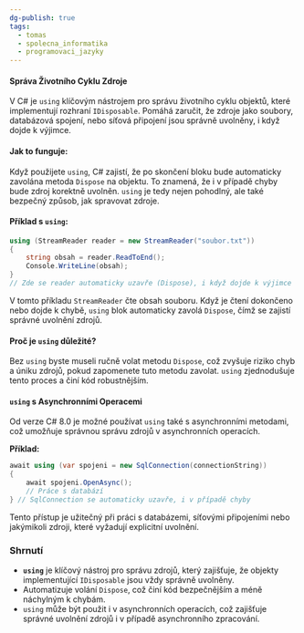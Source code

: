```yaml
---
dg-publish: true
tags:
  - tomas
  - spolecna_informatika
  - programovaci_jazyky
---
```

#### Správa Životního Cyklu Zdroje
V C# je `using` klíčovým nástrojem pro správu životního cyklu objektů, které implementují rozhraní `IDisposable`. Pomáhá zaručit, že zdroje jako soubory, databázová spojení, nebo síťová připojení jsou správně uvolněny, i když dojde k výjimce.

#### Jak to funguje:
Když použijete `using`, C# zajistí, že po skončení bloku bude automaticky zavolána metoda `Dispose` na objektu. To znamená, že i v případě chyby bude zdroj korektně uvolněn. `using` je tedy nejen pohodlný, ale také bezpečný způsob, jak spravovat zdroje.

#### Příklad s `using`:
```csharp
using (StreamReader reader = new StreamReader("soubor.txt"))
{
    string obsah = reader.ReadToEnd();
    Console.WriteLine(obsah);
}
// Zde se reader automaticky uzavře (Dispose), i když dojde k výjimce
```

V tomto příkladu `StreamReader` čte obsah souboru. Když je čtení dokončeno nebo dojde k chybě, `using` blok automaticky zavolá `Dispose`, čímž se zajistí správné uvolnění zdrojů.

#### Proč je `using` důležité?
Bez `using` byste museli ručně volat metodu `Dispose`, což zvyšuje riziko chyb a úniku zdrojů, pokud zapomenete tuto metodu zavolat. `using` zjednodušuje tento proces a činí kód robustnějším.

#### `using` s Asynchronními Operacemi
Od verze C# 8.0 je možné používat `using` také s asynchronními metodami, což umožňuje správnou správu zdrojů v asynchronních operacích.

**Příklad:**
```csharp
await using (var spojeni = new SqlConnection(connectionString))
{
    await spojeni.OpenAsync();
    // Práce s databází
} // SqlConnection se automaticky uzavře, i v případě chyby
```

Tento přístup je užitečný při práci s databázemi, síťovými připojeními nebo jakýmikoli zdroji, které vyžadují explicitní uvolnění.

### Shrnutí
- **`using`** je klíčový nástroj pro správu zdrojů, který zajišťuje, že objekty implementující `IDisposable` jsou vždy správně uvolněny.
- Automatizuje volání `Dispose`, což činí kód bezpečnějším a méně náchylným k chybám.
- `using` může být použit i v asynchronních operacích, což zajišťuje správné uvolnění zdrojů i v případě asynchronního zpracování.